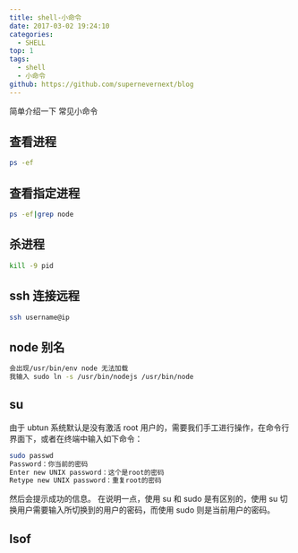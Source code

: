 ```yaml
---
title: shell-小命令
date: 2017-03-02 19:24:10
categories:
  - SHELL
top: 1
tags:
  - shell
  - 小命令
github: https://github.com/supernevernext/blog
---
```


简单介绍一下 常见小命令

<!--more-->

## 查看进程

```bash
ps -ef
```

## 查看指定进程

```bash
ps -ef|grep node
```

## 杀进程

```bash
kill -9 pid
```

## ssh 连接远程

```bash
ssh username@ip
```

## node 别名

```bash
会出现/usr/bin/env node 无法加载
我输入 sudo ln -s /usr/bin/nodejs /usr/bin/node
```

## su

由于 ubtun 系统默认是没有激活 root 用户的，需要我们手工进行操作，在命令行界面下，或者在终端中输入如下命令：

```bash
sudo passwd
Password：你当前的密码
Enter new UNIX password：这个是root的密码
Retype new UNIX password：重复root的密码
```

然后会提示成功的信息。
在说明一点，使用 su 和 sudo 是有区别的，使用 su 切换用户需要输入所切换到的用户的密码，而使用 sudo 则是当前用户的密码。

## lsof
